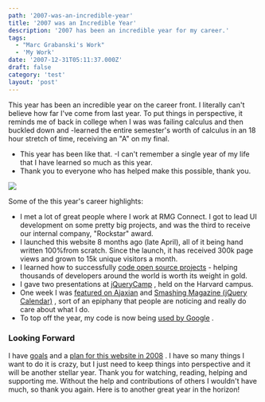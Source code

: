 ```yaml
---
path: '2007-was-an-incredible-year'
title: '2007 was an Incredible Year'
description: '2007 has been an incredible year for my career.'
tags:
  - "Marc Grabanski's Work"
  - 'My Work'
date: '2007-12-31T05:11:37.000Z'
draft: false
category: 'test'
layout: 'post'
---
```


This year has been an incredible year on the career front. I literally can't believe how far I've come from last year. To put things in perspective, it reminds me of back in college when I was was failing calculus and then buckled down and 
-learned the entire semester's worth of calculus in an 18 hour stretch of time, receiving an "A" on my final.
- This year has been like that. 
-I can't remember a single year of my life that I have learned so much as this year.
- Thank you to everyone who has helped make this possible, thank you.

![](http://marcgrabanski.com/img/highlight.jpg)

Some of the this year's career highlights:

- I met a lot of great people where I work at RMG Connect. I got to lead UI development on some pretty big projects, and was the third to receive our internal company, "Rockstar" award.
- I launched this website 8 months ago (late April), all of it being hand written 100%from scratch. Since the launch, it has received 300k page views and grown to 15k unique visitors a month.
- I learned how to successfully [code open source projects](http://marcgrabanski.com/code.html) - helping thousands of developers around the world is worth its weight in gold.
- I gave two presentations at [jQueryCamp](http://docs.jquery.com/JQueryCamp07) , held on the Harvard campus.
- One week I was [featured on Ajaxian](http://ajaxian.com/archives/ajax-experience-tutorial-sessions) and [Smashing Magazine (jQuery Calendar)](http://www.smashingmagazine.com/2007/10/23/online-calendars-and-date-pickers/) , sort of an epiphany that people are noticing and really do care about what I do.
- To top off the year, my code is now being [used by Google](http://marcgrabanski.com/article/96/Google-Uses-UI-Datepicker) .

### Looking Forward

I have [goals](http://marcgrabanski.com/article/71/Career-Goals-as-of-August-2007) and a [plan for this website in 2008](http://marcgrabanski.com/article/89/2008-Plans-for-MarcGrabanskicom) . I have so many things I want to do it is crazy, but I just need to keep things into perspective and it will be another stellar year. Thank you for watching, reading, helping and supporting me. Without the help and contributions of others I wouldn't have much, so thank you again. Here is to another great year in the horizon!
